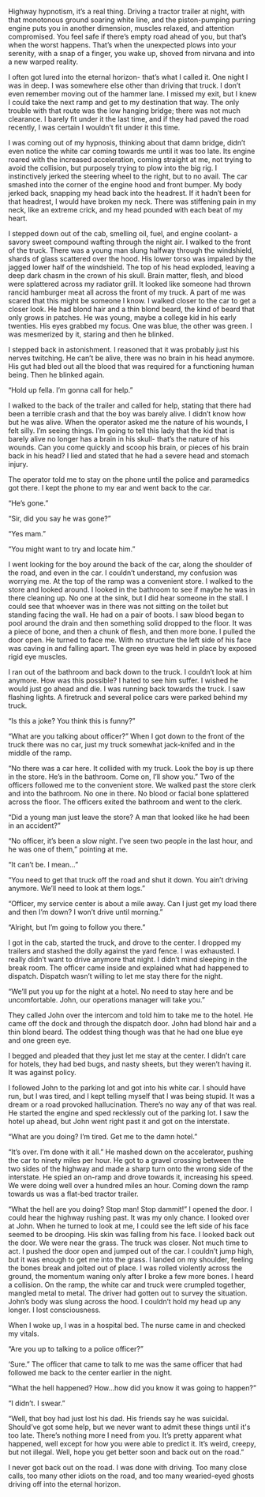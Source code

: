 Highway hypnotism, it’s a real thing. Driving a tractor trailer at night, with that monotonous ground soaring white line, and the piston-pumping purring engine puts you in another dimension, muscles relaxed, and attention compromised. You feel safe if there’s empty road ahead of you, but that’s when the worst happens. That’s when the unexpected plows into your serenity, with a snap of a finger, you wake up, shoved from nirvana and into a new warped reality.

I often got lured into the eternal horizon- that’s what I called it. One night I was in deep. I was somewhere else other than driving that truck. I don’t even remember moving out of the hammer lane. I missed my exit, but I knew I could take the next ramp and get to my destination that way. The only trouble with that route was the low hanging bridge; there was not much clearance. I barely fit under it the last time, and if they had paved the road recently, I was certain I wouldn’t fit under it this time.

I was coming out of my hypnosis, thinking about that damn bridge, didn’t even notice the white car coming towards me until it was too late. Its engine roared with the increased acceleration, coming straight at me, not trying to avoid the collision, but purposely trying to plow into the big rig. I instinctively jerked the steering wheel to the right, but to no avail. The car smashed into the corner of the engine hood and front bumper. My body jerked back, snapping my head back into the headrest. If it hadn’t been for that headrest, I would have broken my neck. There was stiffening pain in my neck, like an extreme crick, and my head pounded with each beat of my heart.

I stepped down out of the cab, smelling oil, fuel, and engine coolant- a savory sweet compound wafting through the night air. I walked to the front of the truck. There was a young man slung halfway through the windshield, shards of glass scattered over the hood. His lower torso was impaled by the jagged lower half of the windshield. The top of his head exploded, leaving a deep dark chasm in the crown of his skull. Brain matter, flesh, and blood were splattered across my radiator grill. It looked like someone had thrown rancid hamburger meat all across the front of my truck. A part of me was scared that this might be someone I know. I walked closer to the car to get a closer look. He had blond hair and a thin blond beard, the kind of beard that only grows in patches. He was young, maybe a college kid in his early twenties. His eyes grabbed my focus. One was blue, the other was green. I was mesmerized by it, staring and then he blinked.

I stepped back in astonishment. I reasoned that it was probably just his nerves twitching. He can’t be alive, there was no brain in his head anymore. His gut had bled out all the blood that was required for a functioning human being. Then he blinked again.

“Hold up fella. I’m gonna call for help.”

I walked to the back of the trailer and called for help, stating that there had been a terrible crash and that the boy was barely alive. I didn’t know how but he was alive. When the operator asked me the nature of his wounds, I felt silly. I’m seeing things. I’m going to tell this lady that the kid that is barely alive no longer has a brain in his skull- that’s the nature of his wounds. Can you come quickly and scoop his brain, or pieces of his brain back in his head? I lied and stated that he had a severe head and stomach injury.

The operator told me to stay on the phone until the police and paramedics got there. I kept the phone to my ear and went back to the car.

“He’s gone.”

“Sir, did you say he was gone?”

“Yes mam.”

“You might want to try and locate him.”

I went looking for the boy around the back of the car, along the shoulder of the road, and even in the car. I couldn’t understand, my confusion was worrying me. At the top of the ramp was a convenient store. I walked to the store and looked around. I looked in the bathroom to see if maybe he was in there cleaning up. No one at the sink, but I did hear someone in the stall. I could see that whoever was in there was not sitting on the toilet but standing facing the wall. He had on a pair of boots. I saw blood began to pool around the drain and then something solid dropped to the floor. It was a piece of bone, and then a chunk of flesh, and then more bone. I pulled the door open. He turned to face me. With no structure the left side of his face was caving in and falling apart. The green eye was held in place by exposed rigid eye muscles.

I ran out of the bathroom and back down to the truck. I couldn’t look at him anymore. How was this possible? I hated to see him suffer. I wished he would just go ahead and die. I was running back towards the truck. I saw flashing lights. A firetruck and several police cars were parked behind my truck.

“Is this a joke? You think this is funny?”

“What are you talking about officer?” When I got down to the front of the truck there was no car, just my truck somewhat jack-knifed and in the middle of the ramp.

“No there was a car here. It collided with my truck. Look the boy is up there in the store. He’s in the bathroom. Come on, I’ll show you.” Two of the officers followed me to the convenient store. We walked past the store clerk and into the bathroom. No one in there. No blood or facial bone splattered across the floor. The officers exited the bathroom and went to the clerk.

“Did a young man just leave the store? A man that looked like he had been in an accident?”

“No officer, it’s been a slow night. I’ve seen two people in the last hour, and he was one of them,” pointing at me.

“It can’t be. I mean…”

“You need to get that truck off the road and shut it down. You ain’t driving anymore. We’ll need to look at them logs.”

“Officer, my service center is about a mile away. Can I just get my load there and then I’m down? I won’t drive until morning.”

“Alright, but I’m going to follow you there.”

I got in the cab, started the truck, and drove to the center. I dropped my trailers and stashed the dolly against the yard fence. I was exhausted. I really didn’t want to drive anymore that night. I didn’t mind sleeping in the break room. The officer came inside and explained what had happened to dispatch. Dispatch wasn’t willing to let me stay there for the night.

“We’ll put you up for the night at a hotel. No need to stay here and be uncomfortable. John, our operations manager will take you.”

They called John over the intercom and told him to take me to the hotel. He came off the dock and through the dispatch door. John had blond hair and a thin blond beard. The oddest thing though was that he had one blue eye and one green eye.

I begged and pleaded that they just let me stay at the center. I didn’t care for hotels, they had bed bugs, and nasty sheets, but they weren’t having it. It was against policy.

I followed John to the parking lot and got into his white car. I should have run, but I was tired, and I kept telling myself that I was being stupid. It was a dream or a road provoked hallucination. There’s no way any of that was real. He started the engine and sped recklessly out of the parking lot. I saw the hotel up ahead, but John went right past it and got on the interstate.

“What are you doing? I’m tired. Get me to the damn hotel.”

“It’s over. I’m done with it all.” He mashed down on the accelerator, pushing the car to ninety miles per hour. He got to a gravel crossing between the two sides of the highway and made a sharp turn onto the wrong side of the interstate. He spied an on-ramp and drove towards it, increasing his speed. We were doing well over a hundred miles an hour. Coming down the ramp towards us was a flat-bed tractor trailer.

“What the hell are you doing? Stop man! Stop dammit!” I opened the door. I could hear the highway rushing past. It was my only chance. I looked over at John. When he turned to look at me, I could see the left side of his face seemed to be drooping. His skin was falling from his face. I looked back out the door. We were near the grass. The truck was closer. Not much time to act. I pushed the door open and jumped out of the car. I couldn’t jump high, but it was enough to get me into the grass. I landed on my shoulder, feeling the bones break and jolted out of place. I was rolled violently across the ground, the momentum waning only after I broke a few more bones. I heard a collision. On the ramp, the white car and truck were crumpled together, mangled metal to metal. The driver had gotten out to survey the situation. John’s body was slung across the hood. I couldn’t hold my head up any longer. I lost consciousness.

When I woke up, I was in a hospital bed. The nurse came in and checked my vitals.

“Are you up to talking to a police officer?”

‘Sure.” The officer that came to talk to me was the same officer that had followed me back to the center earlier in the night.

“What the hell happened? How…how did you know it was going to happen?”

“I didn’t. I swear.”

“Well, that boy had just lost his dad. His friends say he was suicidal. Should’ve got some help, but we never want to admit these things until it's too late. There’s nothing more I need from you. It’s pretty apparent what happened, well except for how you were able to predict it. It’s weird, creepy, but not illegal. Well, hope you get better soon and back out on the road.”

I never got back out on the road. I was done with driving. Too many close calls, too many other idiots on the road, and too many wearied-eyed ghosts driving off into the eternal horizon.